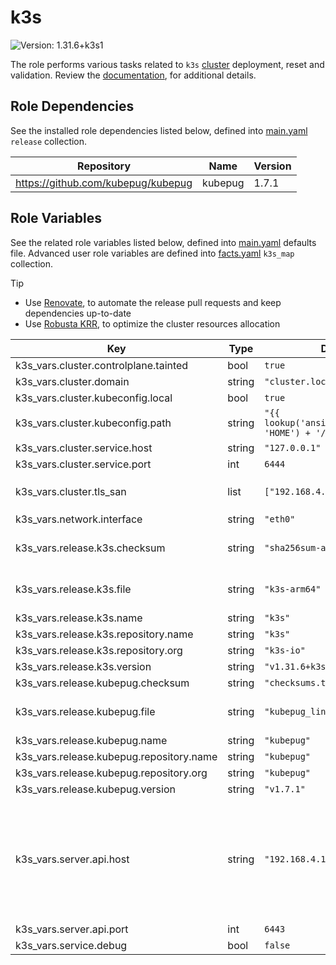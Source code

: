 # k3s

![Version: 1.31.6+k3s1](https://img.shields.io/badge/Version-1.31.6+k3s1-informational?style=flat-square)

The role performs various tasks related to `k3s` [cluster](https://github.com/k3s-io/k3s/releases/tag/v1.31.6+k3s1) deployment, reset and validation. Review the [documentation](https://axivo.com/k3s-cluster/wiki/guide/configuration/roles/k3s), for additional details.

## Role Dependencies

See the installed role dependencies listed below, defined into [main.yaml](./defaults/main.yaml) `release` collection.

| Repository | Name | Version |
|------------|------|---------|
| https://github.com/kubepug/kubepug | kubepug | 1.7.1 |

## Role Variables

See the related role variables listed below, defined into [main.yaml](./defaults/main.yaml) defaults file. Advanced user role variables are defined into [facts.yaml](./tasks/facts.yaml) `k3s_map` collection.

> [!TIP]
> - Use [Renovate](https://axivo.com/k3s-cluster/tutorials/handbook/tools/#renovate), to automate the release pull requests and keep dependencies up-to-date
> - Use [Robusta KRR](https://axivo.com/k3s-cluster/tutorials/handbook/tools/#robusta-krr), to optimize the cluster resources allocation

| Key | Type | Default | Description |
|-----|------|---------|-------------|
| k3s_vars.cluster.controlplane.tainted | bool | `true` |  |
| k3s_vars.cluster.domain | string | `"cluster.local"` |  |
| k3s_vars.cluster.kubeconfig.local | bool | `true` |  |
| k3s_vars.cluster.kubeconfig.path | string | `"{{ lookup('ansible.builtin.env', 'HOME') + '/.kube' }}"` | Local `/.kube` directory path |
| k3s_vars.cluster.service.host | string | `"127.0.0.1"` |  |
| k3s_vars.cluster.service.port | int | `6444` |  |
| k3s_vars.cluster.tls_san | list | `["192.168.4.10"]` | Related to `server.api.host` key |
| k3s_vars.network.interface | string | `"eth0"` |  |
| k3s_vars.release.k3s.checksum | string | `"sha256sum-arm64.txt"` | See [documentation](https://axivo.com/k3s-cluster/tutorials/handbook/server/#hardware), for details |
| k3s_vars.release.k3s.file | string | `"k3s-arm64"` | See [documentation](https://axivo.com/k3s-cluster/tutorials/handbook/server/#hardware), for details |
| k3s_vars.release.k3s.name | string | `"k3s"` |  |
| k3s_vars.release.k3s.repository.name | string | `"k3s"` |  |
| k3s_vars.release.k3s.repository.org | string | `"k3s-io"` |  |
| k3s_vars.release.k3s.version | string | `"v1.31.6+k3s1"` |  |
| k3s_vars.release.kubepug.checksum | string | `"checksums.txt"` |  |
| k3s_vars.release.kubepug.file | string | `"kubepug_linux_arm64.tar.gz"` | See [documentation](https://axivo.com/k3s-cluster/tutorials/handbook/server/#hardware), for details |
| k3s_vars.release.kubepug.name | string | `"kubepug"` |  |
| k3s_vars.release.kubepug.repository.name | string | `"kubepug"` |  |
| k3s_vars.release.kubepug.repository.org | string | `"kubepug"` |  |
| k3s_vars.release.kubepug.version | string | `"v1.7.1"` |  |
| k3s_vars.server.api.host | string | `"192.168.4.10"` | Related to `cluster.tls_san` key, used as frontend bind IP for Haproxy loadbalancer and populated into `/.kube/config` file |
| k3s_vars.server.api.port | int | `6443` |  |
| k3s_vars.service.debug | bool | `false` |  |
